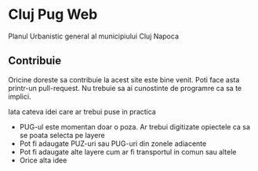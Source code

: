 # Cluj Pug Web
Planul Urbanistic general al municipiului Cluj Napoca

## Contribuie
Oricine doreste sa contribuie la acest site este bine venit. Poti face asta printr-un pull-request.
Nu trebuie sa ai cunostinte de programre ca sa te implici.

Iata cateva idei care ar trebui puse in practica
 - PUG-ul este momentan doar o poza. Ar trebui digitizate opiectele ca sa se poata selecta pe layere
 - Pot fi adaugate PUZ-uri sau PUG-uri din zonele adiacente
 - Pot fi adaugate alte layere cum ar fi transportul in comun sau altele
 - Orice alta idee

